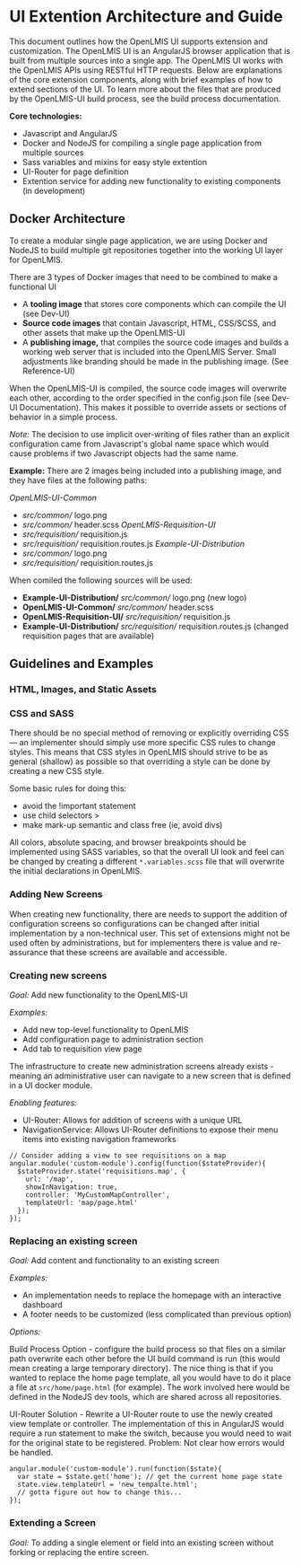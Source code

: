 # UI Extention Architecture and Guide
This document outlines how the OpenLMIS UI supports extension and customization. The OpenLMIS UI is an AngularJS browser application that is built from multiple sources into a single app. The OpenLMIS UI works with the OpenLMIS APIs using RESTful HTTP requests. Below are explanations of the core extension components, along with brief examples of how to extend sections of the UI. To learn more about the files that are produced by the OpenLMIS-UI build process, see the build process documentation.

**Core technologies:**
* Javascript and AngularJS
* Docker and NodeJS for compiling a single page application from multiple sources
* Sass variables and mixins for easy style extention
* UI-Router for page definition
* Extention service for adding new functionality to existing components (in development)

## Docker Architecture
To create a modular single page application, we are using Docker and NodeJS to build multiple git repositories together into the working UI layer for OpenLMIS.

There are 3 types of Docker images that need to be combined to make a functional UI
* A **tooling image** that stores core components which can compile the UI (see Dev-UI)
* **Source code images** that contain Javascript, HTML, CSS/SCSS, and other assets that make up the OpenLMIS-UI
* A **publishing image,** that compiles the source code images and builds a working web server that is included into the OpenLMIS Server. Small adjustments like branding should be made in the publishing image. (See Reference-UI)
 
When the OpenLMIS-UI is compiled, the source code images will overwrite each other, according to the order specified in the config.json file (see Dev-UI Documentation). This makes it possible to override assets or sections of behavior in a simple process.

*Note:* The decision to use implicit over-writing of files rather than an explicit configuration came from Javascript's global name space which would cause problems if two Javascript objects had the same name.

**Example:**
There are 2 images being included into a publishing image, and they have files at the following paths:

*OpenLMIS-UI-Common*
* *src/common/* logo.png
* *src/common/* header.scss
*OpenLMIS-Requisition-UI*
* *src/requisition/* requisition.js
* *src/requisition/* requisition.routes.js
*Example-UI-Distribution*
* *src/common/* logo.png
* *src/requisition/* requisition.routes.js

When comiled the following sources will be used:

* **Example-UI-Distribution/** *src/common/* logo.png (new logo)
* **OpenLMIS-UI-Common/** *src/common/* header.scss
* **OpenLMIS-Requisition-UI/** *src/requisition/* requisition.js
* **Example-UI-Distribution/** *src/requisition/* requisition.routes.js (changed requisition pages that are available)

## Guidelines and Examples
### HTML, Images, and Static Assets 

### CSS and SASS
There should be no special method of removing or explicitly overriding CSS — an implementer should simply use more specific CSS rules to change styles. This means that CSS styles in OpenLMIS should strive to be as general (shallow) as possible so that overriding a style can be done by creating a new CSS style.

Some basic rules for doing this:
* avoid the !important statement
* use child selectors >
* make mark-up semantic and class free (ie, avoid divs)

All colors, absolute spacing, and browser breakpoints should be implemented using SASS variables, so that the overall UI look and feel can be changed by creating a different `*.variables.scss` file that will overwrite the initial declarations in OpenLMIS.

### Adding New Screens
When creating new functionality, there are needs to support the addition of configuration screens so configurations can be changed after initial implementation by a non-technical user. This set of extensions might not be used often by administrations, but for implementers there is value and re-assurance that these screens are available and accessible.

### Creating new screens
*Goal:* Add new functionality to the OpenLMIS-UI

*Examples:*
* Add new top-level functionality to OpenLMIS
* Add configuration page to administration section
* Add tab to requisition view page

The infrastructure to create new administration screens already exists - meaning an administrative user can navigate to a new screen that is defined in a UI docker module.

*Enabling features:*
* UI-Router: Allows for addition of screens with a unique URL
* NavigationService: Allows UI-Router definitions to expose their menu items into existing navigation frameworks

```
// Consider adding a view to see requisitions on a map
angular.module('custom-module').config(function($stateProvider){
  $stateProvider.state('requisitions.map', {
    url: '/map',
    showInNavigation: true,
    controller: 'MyCustomMapController',
    templateUrl: 'map/page.html'
  });
});
```

### Replacing an existing screen
*Goal:* Add content and functionality to an existing screen

*Examples:*
* An implementation needs to replace the homepage with an interactive dashboard
* A footer needs to be customized (less complicated than previous option)

*Options:*

Build Process Option - configure the build process so that files on a similar path overwrite each other before the UI build command is run (this would mean creating a large temporary directory). The nice thing is that if you wanted to replace the home page template, all you would have to do it place a file at `src/home/page.html` (for example). The work involved here would be defined in the NodeJS dev tools, which are shared across all repositories.

UI-Router Solution - Rewrite a UI-Router route to use the newly created view template or controller. The implementation of this in AngularJS would require a run statement to make the switch, because you would need to wait for the original state to be registered. Problem: Not clear how errors would be handled.

```
angular.module('custom-module').run(function($state){
  var state = $state.get('home'); // get the current home page state
  state.view.templateUrl = 'new_tempalte.html';
  // gotta figure out how to change this...
});
```

### Extending a Screen
*Goal:* To adding a single element or field into an existing screen without forking or replacing the entire screen.
